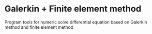 # Galerkin + Finite element method #
Program tools for numeric solve differential equation based on Galerkin method and finite element method